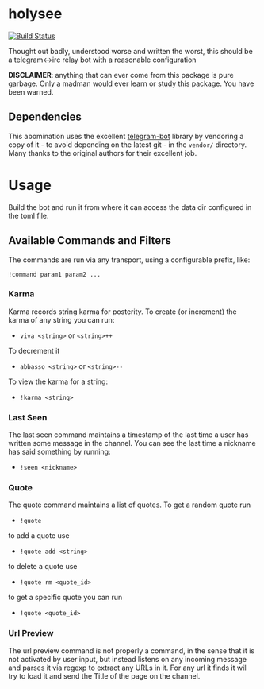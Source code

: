 # holysee

[![Build Status](https://travis-ci.org/crisidev/holysee.svg?branch=master)](https://travis-ci.org/crisidev/holysee)

Thought out badly, understood worse and written the worst, this should be a telegram<->irc
relay bot with a reasonable configuration

**DISCLAIMER**: anything that can ever come from this package is pure garbage. Only a madman
would ever learn or study this package. You have been warned.

## Dependencies

This abomination uses the excellent [telegram-bot](https://github.com/telegram-rs/telegram-bot/) library by vendoring
a copy of it - to avoid depending on the latest git - in the `vendor/` directory. Many thanks to the original
authors for their excellent job.

# Usage

Build the bot and run it from where it can access the data dir configured in the toml file.

## Available Commands and Filters

The commands are run via any transport, using a configurable prefix, like:


```
!command param1 param2 ...
```

### Karma

Karma records string karma for posterity. To create (or increment) the karma of any string you can run:

- `viva <string>` or `<string>++`

To decrement it

- `abbasso <string>` or `<string>--`

To view the karma for a string:

- `!karma <string>`

### Last Seen

The last seen command maintains a timestamp of the last time a user has written some message in the channel. You can see
the last time a nickname has said something by running:

- `!seen <nickname>`

### Quote

The quote command maintains a list of quotes. To get a random quote run

- `!quote`

to add a quote use

- `!quote add <string>`

to delete a quote use

- `!quote rm <quote_id>`

to get a specific quote you can run

- `!quote <quote_id>`

### Url Preview

The url preview command is not properly a command, in the sense that it is not activated by user input, but instead listens
on any incoming message and parses it via regexp to extract any URLs in it. For any url it finds it will try to load it and
send the Title of the page on the channel.
